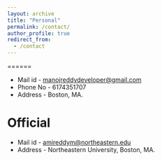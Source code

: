 ```yaml
---
layout: archive
title: "Personal"
permalink: /contact/
author_profile: true
redirect_from:
  - /contact
---
```


======
* Mail id  - manojreddydeveloper@gmail.com
* Phone No - 6174351707
* Address  - Boston, MA.


Official
======
* Mail id  - amireddym@northeastern.edu
* Address  - Northeastern University, Boston, MA.